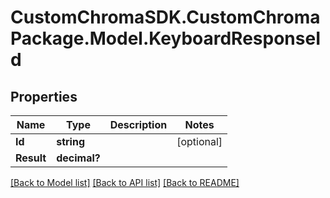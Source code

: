 # CustomChromaSDK.CustomChromaPackage.Model.KeyboardResponseId
## Properties

Name | Type | Description | Notes
------------ | ------------- | ------------- | -------------
**Id** | **string** |  | [optional] 
**Result** | **decimal?** |  | 

[[Back to Model list]](../README.md#documentation-for-models) [[Back to API list]](../README.md#documentation-for-api-endpoints) [[Back to README]](../README.md)

